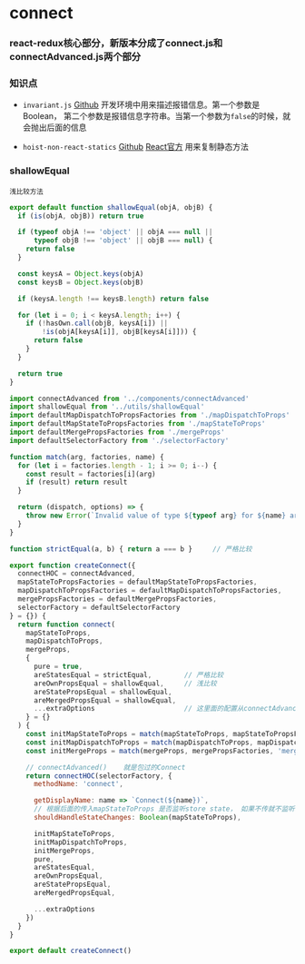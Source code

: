 # connect

### react-redux核心部分，新版本分成了connect.js和connectAdvanced.js两个部分

### 知识点

* `invariant.js` [Github](https://github.com/zertosh/invariant)
  开发环境中用来描述报错信息。第一个参数是 Boolean， 第二个参数是报错信息字符串。当第一个参数为`false`的时候，就会抛出后面的信息

* `hoist-non-react-statics`
  [Github](https://github.com/mridgway/hoist-non-react-statics)
  [React官方](http://www.css88.com/react/docs/higher-order-components.html#static-methods-must-be-copied-over)
  用来复制静态方法




### shallowEqual 
    浅比较方法
```javascript {.line-number}
export default function shallowEqual(objA, objB) {
  if (is(objA, objB)) return true

  if (typeof objA !== 'object' || objA === null ||
      typeof objB !== 'object' || objB === null) {
    return false
  }

  const keysA = Object.keys(objA)
  const keysB = Object.keys(objB)

  if (keysA.length !== keysB.length) return false

  for (let i = 0; i < keysA.length; i++) {
    if (!hasOwn.call(objB, keysA[i]) ||
        !is(objA[keysA[i]], objB[keysA[i]])) {
      return false
    }
  }

  return true
}
```



```javascript {.line-number}
import connectAdvanced from '../components/connectAdvanced'
import shallowEqual from '../utils/shallowEqual'
import defaultMapDispatchToPropsFactories from './mapDispatchToProps'
import defaultMapStateToPropsFactories from './mapStateToProps'
import defaultMergePropsFactories from './mergeProps'
import defaultSelectorFactory from './selectorFactory'

function match(arg, factories, name) {
  for (let i = factories.length - 1; i >= 0; i--) {
    const result = factories[i](arg)
    if (result) return result
  }

  return (dispatch, options) => {
    throw new Error(`Invalid value of type ${typeof arg} for ${name} argument when connecting component ${options.wrappedComponentName}.`)
  }
}

function strictEqual(a, b) { return a === b }     // 严格比较

export function createConnect({
  connectHOC = connectAdvanced,
  mapStateToPropsFactories = defaultMapStateToPropsFactories,
  mapDispatchToPropsFactories = defaultMapDispatchToPropsFactories,
  mergePropsFactories = defaultMergePropsFactories,
  selectorFactory = defaultSelectorFactory
} = {}) {
  return function connect(
    mapStateToProps,
    mapDispatchToProps,
    mergeProps,
    {
      pure = true,
      areStatesEqual = strictEqual,        // 严格比较 
      areOwnPropsEqual = shallowEqual,     // 浅比较
      areStatePropsEqual = shallowEqual,
      areMergedPropsEqual = shallowEqual,
      ...extraOptions                      // 这里面的配置从connectAdvanced去看
    } = {}
  ) {
    const initMapStateToProps = match(mapStateToProps, mapStateToPropsFactories, 'mapStateToProps')
    const initMapDispatchToProps = match(mapDispatchToProps, mapDispatchToPropsFactories, 'mapDispatchToProps')
    const initMergeProps = match(mergeProps, mergePropsFactories, 'mergeProps')

    // connectAdvanced()    就是包过的Connect
    return connectHOC(selectorFactory, {
      methodName: 'connect',

      getDisplayName: name => `Connect(${name})`,
      // 根据后面的传入mapStateToProps 是否监听store state， 如果不传就不监听
      shouldHandleStateChanges: Boolean(mapStateToProps),

      initMapStateToProps,
      initMapDispatchToProps,
      initMergeProps,
      pure,
      areStatesEqual,
      areOwnPropsEqual,
      areStatePropsEqual,
      areMergedPropsEqual,

      ...extraOptions
    })
  }
}

export default createConnect()
```